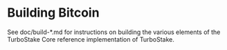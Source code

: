 Building Bitcoin
================

See doc/build-*.md for instructions on building the various
elements of the TurboStake Core reference implementation of TurboStake.

